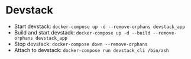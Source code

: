 # Devstack

- Start devstack: `docker-compose up -d --remove-orphans devstack_app`
- Build and start devstack: `docker-compose up -d --build --remove-orphans devstack_app`
- Stop devstack: `docker-compose down --remove-orphans`
- Attach to devstack: `docker-compose run devstack_cli /bin/ash`
